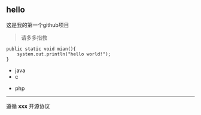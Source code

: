 ## hello
这是我的第一个github项目
> 请多多指教

```
public static void mian(){
	system.out.println("hello world!");
}
```

+ java
+ c
- php

---

遵循 **xxx** 开源协议